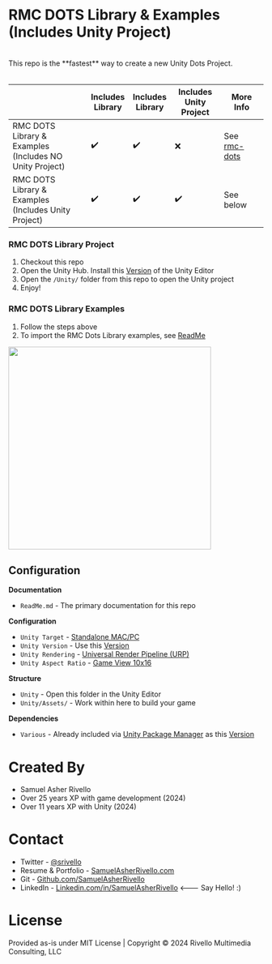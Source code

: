 # RMC DOTS Library & Examples<BR>(Includes Unity Project)
<BR>
This repo is the **fastest** way to create a new Unity Dots Project.
<BR>
<BR>

|                                                           | Includes<BR>Library  | Includes<BR>Library   | Includes<BR>Unity Project  | More<BR>Info  |
|------------------------------------------------------------|--------------------|------------------------|----------------------------|---------------|
| RMC DOTS Library & Examples<BR>(Includes NO Unity Project)    | ✔️                 | ✔️                    | ❌                         | See [rmc-dots](https://github.com/SamuelAsherRivello/rmc-dots/)    |
| RMC DOTS Library & Examples<BR>(Includes Unity Project)       | ✔️                 | ✔️                    | ✔️                         | See below     |


### RMC DOTS Library Project
1. Checkout this repo
2. Open the Unity Hub. Install this [Version](./Unity/ProjectSettings/ProjectVersion.txt) of the Unity Editor
3. Open the `/Unity/` folder from this repo to open the Unity project
4. Enjoy!

### RMC DOTS Library Examples
1. Follow the steps above
2. To import the RMC Dots Library examples, see [ReadMe](./Unity/Assets/ReadMe.txt)

<img src="https://media.githubusercontent.com/media/SamuelAsherRivello/rmc-dots/486cbed228c68b64493305ee12d7faa39a2fbc98/RMC%20DOTS/Documentation/Images/rmc-dots-examples-screenshot.jpg" width = "400px" />


## Configuration

**Documentation**
* `ReadMe.md` - The primary documentation for this repo

**Configuration**
* `Unity Target` - [Standalone MAC/PC](https://support.unity.com/hc/en-us/articles/206336795-What-platforms-are-supported-by-Unity-)
* `Unity Version` - Use this [Version](./Unity/ProjectSettings/ProjectVersion.txt)
* `Unity Rendering` - [Universal Render Pipeline (URP)](https://docs.unity3d.com/Manual/universal-render-pipeline.html)
* `Unity Aspect Ratio` - [Game View 10x16](https://docs.unity3d.com/Manual/GameView.html)

**Structure**
* `Unity` - Open this folder in the Unity Editor
* `Unity/Assets/` - Work within here to build your game

**Dependencies**
* `Various` - Already included via [Unity Package Manager](https://docs.unity3d.com/Manual/upm-ui.html) as this [Version](./Unity/Packages/manifest.json)



Created By
=============

- Samuel Asher Rivello 
- Over 25 years XP with game development (2024)
- Over 11 years XP with Unity (2024)

Contact
=============

- Twitter - <a href="https://twitter.com/srivello/">@srivello</a>
- Resume & Portfolio - <a href="http://www.SamuelAsherRivello.com">SamuelAsherRivello.com</a>
- Git - <a href="https://github.com/SamuelAsherRivello/">Github.com/SamuelAsherRivello</a>
- LinkedIn - <a href="https://Linkedin.com/in/SamuelAsherRivello">Linkedin.com/in/SamuelAsherRivello</a> <--- Say Hello! :)

License
=============

Provided as-is under MIT License | Copyright © 2024 Rivello Multimedia Consulting, LLC

